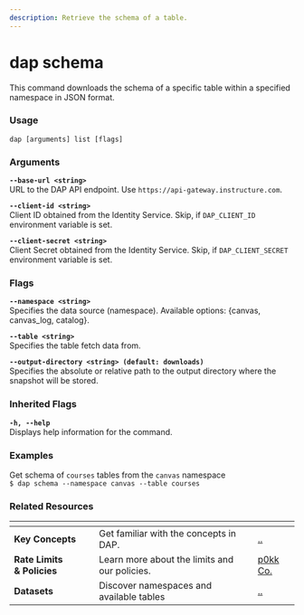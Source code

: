 ```yaml
---
description: Retrieve the schema of a table.
---
```


# dap schema

This command downloads the schema of a specific table within a specified namespace in JSON format.

### Usage

```
dap [arguments] list [flags]
```

### Arguments

**`--base-url <string>`**\
URL to the DAP API endpoint. Use `https://api-gateway.instructure.com`.

**`--client-id <string>`**\
Client ID obtained from the Identity Service. Skip, if `DAP_CLIENT_ID` environment variable is set.

**`--client-secret <string>`**\
Client Secret obtained from the Identity Service. Skip, if `DAP_CLIENT_SECRET` environment variable is set.

### Flags

**`--namespace <string>`**\
Specifies the data source (namespace). Available options: {canvas, canvas\_log, catalog}.

**`--table <string>`**\
Specifies the table fetch data from.

**`--output-directory <string> (default: downloads)`**\
Specifies the absolute or relative path to the output directory where the snapshot will be stored.

### Inherited Flags

**`-h, --help`**\
Displays help information for the command.

### Examples

Get schema of `courses`  tables from the `canvas` namespace\
`$ dap schema --namespace canvas --table courses`

### Related Resources

<table data-view="cards"><thead><tr><th></th><th></th><th></th><th data-hidden data-card-target data-type="content-ref"></th></tr></thead><tbody><tr><td><strong>Key Concepts</strong></td><td>Get familiar with the concepts in DAP.</td><td></td><td><a href="../../">..</a></td></tr><tr><td><strong>Rate Limits &#x26; Policies</strong></td><td>Learn more about the limits and our policies.</td><td></td><td><a href="https://app.gitbook.com/o/bxMToeZxeTDBdDYnurjg/s/md43XhVX1tvwrv25xyTO/">p0kk Co.</a></td></tr><tr><td><strong>Datasets</strong></td><td>Discover namespaces and available tables</td><td></td><td><a href="../../">..</a></td></tr></tbody></table>
